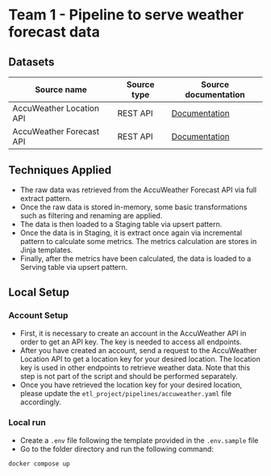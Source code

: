 # Team 1 - Pipeline to serve weather forecast data

## Datasets
| Source name | Source type | Source documentation |
| - | - | - |
| AccuWeather Location API | REST API | [Documentation](https://developer.accuweather.com/accuweather-locations-api/apis) |
| AccuWeather Forecast API | REST API | [Documentation](https://developer.accuweather.com/accuweather-forecast-api/apis) |


## Techniques Applied
- The raw data was retrieved from the AccuWeather Forecast API via full extract pattern.
- Once the raw data is stored in-memory, some basic transformations such as filtering and renaming are applied.
- The data is then loaded to a Staging table via upsert pattern.
- Once the data is in Staging, it is extract once again via incremental pattern to calculate some metrics. The metrics calculation are stores in Jinja templates.
- Finally, after the metrics have been calculated, the data is loaded to a Serving table via upsert pattern.


## Local Setup

### Account Setup
- First, it is necessary to create an account in the AccuWeather API in order to get an API key. The key is needed to access all endpoints.
- After you have created an account, send a request to the AccuWeather Location API to get a location key for your desired location. The location key is used in other endpoints to retrieve weather data. Note that this step is not part of the script and should be performed separately.
- Once you have retrieved the location key for your desired location, please update the `etl_project/pipelines/accuweather.yaml` file accordingly.

### Local run
- Create a `.env` file following the template provided in the `.env.sample` file
- Go to the folder directory and run the following command:
```
docker compose up
```
